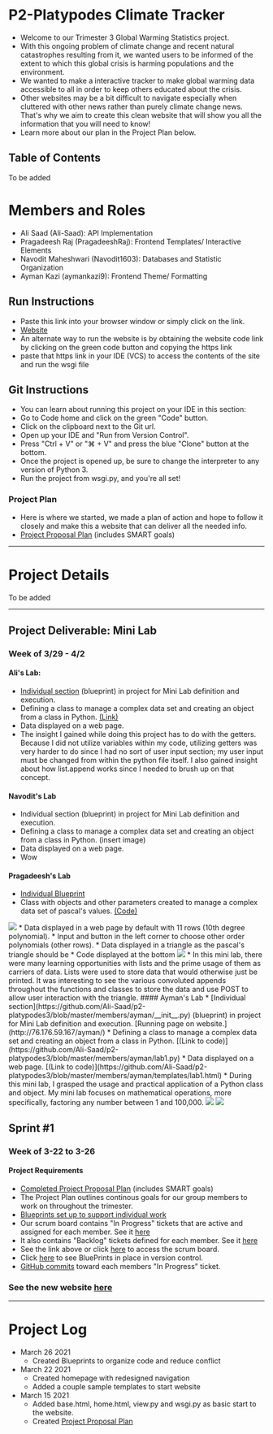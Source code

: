 # P2-Platypodes Climate Tracker
* Welcome to our Trimester 3 Global Warming Statistics project. 
* With this ongoing problem of climate change and recent natural catastrophes resulting from it, we wanted users to be informed of the extent to which this global crisis is harming populations and the environment.
* We wanted to make a interactive tracker to make global warming data accessible to all in order to keep others educated about the crisis. 
* Other websites may be a bit difficult to navigate especially when cluttered with other news rather than purely climate change news. That's why we aim to create this clean website that will show you all the information that you will need to know!
* Learn more about our plan in the Project Plan below.

Table of Contents
---
To be added

# Members and Roles

* Ali Saad (Ali-Saad): API Implementation
* Pragadeesh Raj (PragadeeshRaj): Frontend Templates/ Interactive Elements
* Navodit Maheshwari (Navodit1603): Databases and Statistic Organization
* Ayman Kazi (aymankazi9): Frontend Theme/ Formatting

## Run Instructions
* Paste this link into your browser window or simply click on the link.
* [Website](http://76.176.59.167/)
* An alternate way to run the website is by obtaining the website code link by clicking on the green code button and copying the https link
* paste that https link in your IDE (VCS) to access the contents of the site and run the wsgi file

## Git Instructions
* You can learn about running this project on your IDE in this section:
* Go to Code home and click on the green "Code" button.
* Click on the clipboard next to the Git url. 
* Open up your IDE and "Run from Version Control".
* Press "Ctrl + V" or "⌘ + V" and press the blue "Clone" button at the bottom.
* Once the project is opened up, be sure to change the interpreter to any version of Python 3. 
* Run the project from wsgi.py, and you're all set!

### Project Plan
* Here is where we started, we made a plan of action and hope to follow it closely and make this a website that can deliver all the needed info.
* [Project Proposal Plan](https://docs.google.com/document/d/1WiLKD5fP7Oe071z8CqxkvvPjEyE1B9LVec0BJHgc2zc/edit?usp=sharing) (includes SMART goals)

---

# Project Details
To be added

---

## Project Deliverable: Mini Lab
### Week of 3/29 - 4/2 
#### Ali's Lab: 
* [Individual section](https://github.com/Ali-Saad/p2-platypodes3/blob/master/members/ali/__init__.py) (blueprint) in project for Mini Lab definition and execution.
* Defining a class to manage a complex data set and creating an object from a class in Python. [(Link)](https://github.com/Ali-Saad/p2-platypodes3/blob/master/members/ali/Aliminilab.py)
* Data displayed on a web page.
* The insight I gained while doing this project has to do with the getters. Because I did not utilize variables within my code, utilizing getters was very harder to do since I had no sort of user input section; my user input must be changed from within the python file itself. I also gained insight about how list.append works since I needed to brush up on that concept.
#### Navodit's Lab
* Individual section (blueprint) in project for Mini Lab definition and execution.
* Defining a class to manage a complex data set and creating an object from a class in Python. (insert image)
* Data displayed on a web page.
* Wow
#### Pragadeesh's Lab
* [Individual Blueprint](https://github.com/Ali-Saad/p2-platypodes3/tree/master/members/pragadeesh)
* Class with objects and other parameters created to manage a complex data set of pascal's values. [(Code)](https://github.com/Ali-Saad/p2-platypodes3/blob/master/members/pragadeesh/pascal.py#L5-L27)
<img src = static/README/pr-class.png>  
* Data displayed in a web page by default with 11 rows (10th degree polynomial).
  * Input and button in the left corner to choose other order polynomials (other rows).
  * Data displayed in a triangle as the pascal's triangle should be
  * Code displayed at the bottom
<img src = static/README/pr-page.png>  
* In this mini lab, there were many learning opportunities with lists and the prime usage of them as carriers of data. 
Lists were used to store data that would otherwise just be printed. It was interesting to see the various convoluted appends 
  throughout the functions and classes to store the data and use POST to allow user interaction with the triangle.
#### Ayman's Lab
* [Individual section](https://github.com/Ali-Saad/p2-platypodes3/blob/master/members/ayman/__init__.py) (blueprint) in project for Mini Lab definition and execution. [Running page on website.](http://76.176.59.167/ayman/)
* Defining a class to manage a complex data set and creating an object from a class in Python. [(Link to code)](https://github.com/Ali-Saad/p2-platypodes3/blob/master/members/ayman/lab1.py)
* Data displayed on a web page. [(Link to code)](https://github.com/Ali-Saad/p2-platypodes3/blob/master/members/ayman/templates/lab1.html)
* During this mini lab, I grasped the usage and practical application of a Python class and object. My mini lab focuses on mathematical operations, more specifically, factoring any number between 1 and 100,000.
<img src = static/README/ak-class.png> 
<img src = static/README/ak-page.png>


## Sprint #1
### Week of 3-22 to 3-26
#### Project Requirements
* [Completed Project Proposal Plan](https://docs.google.com/document/d/1WiLKD5fP7Oe071z8CqxkvvPjEyE1B9LVec0BJHgc2zc/edit?usp=sharing) (includes SMART goals)
* The Project Plan outlines continous goals for our group members to work on throughout the trimester.
* [Blueprints set up to support individual work](https://github.com/Ali-Saad/p2-platypodes3/tree/master/members)
* Our scrum board contains "In Progress" tickets that are active and assigned for each member. See it [here](https://github.com/Ali-Saad/p2-platypodes3/projects/1#column-13393798)
* It also contains "Backlog" tickets defined for each member. See it [here](https://github.com/Ali-Saad/p2-platypodes3/projects/1#column-13393888)
* See the link above or click [here](https://github.com/Ali-Saad/p2-platypodes3/projects/1) to access the scrum board.
* Click [here](https://github.com/Ali-Saad/p2-platypodes3/blob/master/view.py#L4-L14) to see BluePrints in place in version control.
* [GitHub commits](https://github.com/Ali-Saad/p2-platypodes3/commits/master) toward each members "In Progress" ticket.
### See the new website [here](http://76.176.59.167/)
---

# Project Log
* March 26 2021
  * Created Blueprints to organize code and reduce conflict
* March 22 2021
  * Created homepage with redesigned navigation
  * Added a couple sample templates to start website
* March 15 2021
  * Added base.html, home.html, view.py and wsgi.py as basic start to the website.
  * Created [Project Proposal Plan](https://docs.google.com/document/d/1WiLKD5fP7Oe071z8CqxkvvPjEyE1B9LVec0BJHgc2zc/edit?usp=sharing)  
